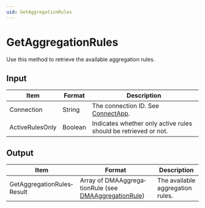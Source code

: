 ```yaml
---
uid: GetAggregationRules
---
```


# GetAggregationRules

Use this method to retrieve the available aggregation rules.

## Input

| Item            | Format  | Description                                                     |
|-----------------|---------|-----------------------------------------------------------------|
| Connection      | String  | The connection ID. See [ConnectApp](xref:ConnectApp).            |
| ActiveRulesOnly | Boolean | Indicates whether only active rules should be retrieved or not. |

## Output

| Item                       | Format                                                                                                  | Description                      |
|----------------------------|---------------------------------------------------------------------------------------------------------|----------------------------------|
| GetAggregationRules­Result | Array of DMAAggrega­tionRule (see [DMAAggregationRule](xref:DMAAggregationRule)) | The available aggregation rules. |
